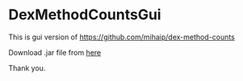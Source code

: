 # DexMethodCountsGui

This is gui version of https://github.com/mihaip/dex-method-counts

Download .jar file from 
[here](https://github.com/SerhatSurguvec/DexMethodCountsGui/releases/download/1.0/DexMethodCountsGui.jar "DexMethodCountsGui")

Thank you.
